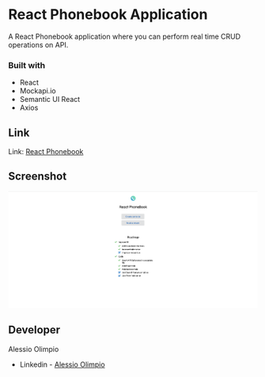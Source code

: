 # React Phonebook Application

A React Phonebook application where you can perform real time CRUD operations on API.

### Built with

- React
- Mockapi.io
- Semantic UI React
- Axios

## Link

Link: [React Phonebook](https://react-phonebook.vercel.app/)

## Screenshot

!['Screenshot'](./screenshot.png)

## Developer

Alessio Olimpio

- Linkedin - [Alessio Olimpio](https://www.linkedin.com/in/alessioolimpio/)
